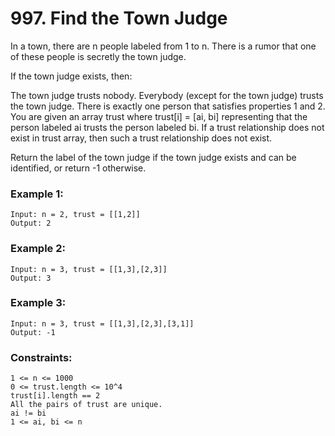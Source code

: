 # 997. Find the Town Judge

In a town, there are n people labeled from 1 to n. There is a rumor that one of these people is secretly the town judge.

If the town judge exists, then:

The town judge trusts nobody.
Everybody (except for the town judge) trusts the town judge.
There is exactly one person that satisfies properties 1 and 2.
You are given an array trust where trust[i] = [ai, bi] representing that the person labeled ai trusts the person labeled bi. If a trust relationship does not exist in trust array, then such a trust relationship does not exist.

Return the label of the town judge if the town judge exists and can be identified, or return -1 otherwise.

 

### Example 1:
```
Input: n = 2, trust = [[1,2]]
Output: 2
```

### Example 2:
```
Input: n = 3, trust = [[1,3],[2,3]]
Output: 3
```

### Example 3:
```
Input: n = 3, trust = [[1,3],[2,3],[3,1]]
Output: -1
```

### Constraints:
```
1 <= n <= 1000
0 <= trust.length <= 10^4
trust[i].length == 2
All the pairs of trust are unique.
ai != bi
1 <= ai, bi <= n
```
